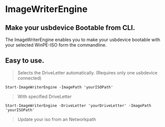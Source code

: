 ﻿# ImageWriterEngine
## Make your usbdevice Bootable from CLI.

The ImageWriterEngine enables you to make your usbdevice bootable with your selected WinPE-ISO form the commandline.

## Easy to use.

>  Selects the DriveLetter automatically. (Requires only one usbdevice connected)
```
Start-ImageWriterEngine -ImagePath 'yourISOPath'
```

> With specified DriveLetter
```
Start-ImageWriterEngine -DriveLetter 'yourDriveLetter' -ImagePath 'yourISOPath'
```
> Update your iso from an Networkpath